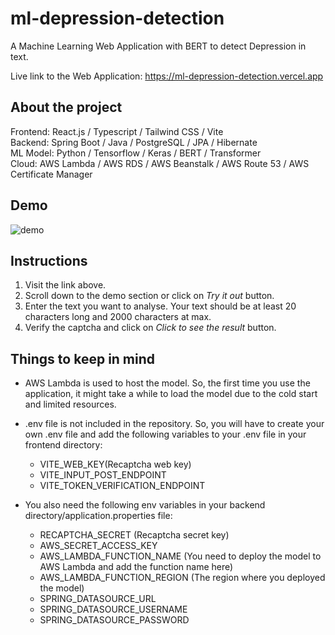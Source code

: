 # ml-depression-detection

A Machine Learning Web Application with BERT to detect Depression in text.

Live link to the Web Application: https://ml-depression-detection.vercel.app

## About the project
Frontend: React.js / Typescript / Tailwind CSS / Vite  
Backend: Spring Boot / Java / PostgreSQL / JPA / Hibernate  
ML Model: Python / Tensorflow / Keras / BERT / Transformer  
Cloud: AWS Lambda / AWS RDS / AWS Beanstalk / AWS Route 53 / AWS Certificate Manager  

## Demo 

![demo](https://user-images.githubusercontent.com/95255319/227807052-e4c91089-f45d-4a0a-b2dc-c823c53a5281.gif)

## Instructions

1. Visit the link above.  
2. Scroll down to the demo section or click on  *Try it out* button.  
3. Enter the text you want to analyse. Your text should be at least 20 characters long and 2000 characters at max.  
4. Verify the captcha and click on *Click to see the result* button.  

## Things to keep in mind
- AWS Lambda is used to host the model. So, the first time you use the application, it might take a while to load the model due to the cold start and limited resources.  
- .env file is not included in the repository. So, you will have to create your own .env file and add the following variables to your .env file in your frontend directory:  
    - VITE_WEB_KEY(Recaptcha web key)  
    - VITE_INPUT_POST_ENDPOINT  
    - VITE_TOKEN_VERIFICATION_ENDPOINT  

- You also need the following env variables in your backend directory/application.properties file:  
    - RECAPTCHA_SECRET (Recaptcha secret key)  
    - AWS_SECRET_ACCESS_KEY  
    - AWS_LAMBDA_FUNCTION_NAME (You need to deploy the model to AWS Lambda and add the function name here)  
    - AWS_LAMBDA_FUNCTION_REGION (The region where you deployed the model)  
    - SPRING_DATASOURCE_URL  
    - SPRING_DATASOURCE_USERNAME  
    - SPRING_DATASOURCE_PASSWORD  









